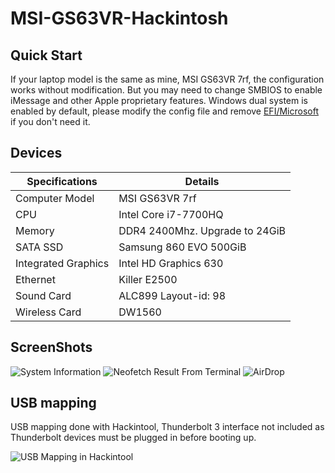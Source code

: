 # MSI-GS63VR-Hackintosh

## Quick Start

If your laptop model is the same as mine, MSI GS63VR 7rf, the configuration works without modification. But you may need to change SMBIOS to enable iMessage and other Apple proprietary features. Windows dual system is enabled by default, please modify the config file and remove [EFI/Microsoft](EFI/Microsoft) if you don't need it.

## Devices

| Specifications      | Details                        |
| ------------------- | ------------------------------ |
| Computer Model      | MSI GS63VR 7rf                 |
| CPU                 | Intel Core i7-7700HQ           |
| Memory              | DDR4 2400Mhz. Upgrade to 24GiB |
| SATA SSD            | Samsung 860 EVO 500GiB         |
| Integrated Graphics | Intel HD Graphics 630          |
| Ethernet            | Killer E2500                   |
| Sound Card          | ALC899 Layout-id: 98           |
| Wireless Card       | DW1560                         |

## ScreenShots

![System Information](https://i.loli.net/2020/11/13/bma3ioNSUlwyFM8.png)
![Neofetch Result From Terminal](https://i.loli.net/2020/11/13/g3QMJj9lx2iDGSs.png)
![AirDrop](https://i.loli.net/2020/11/13/7nkXsmoVNIcMuWx.png)

## USB mapping

USB mapping done with Hackintool, Thunderbolt 3 interface not included as Thunderbolt devices must be plugged in before booting up.

![USB Mapping in Hackintool](https://i.loli.net/2020/10/21/ePVj9tz8FSIkgyB.png)
